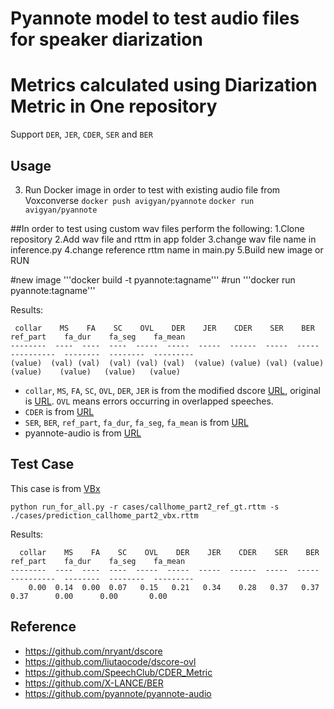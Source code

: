 # Pyannote model to test audio files for speaker diarization
# Metrics calculated using Diarization Metric in One repository

Support ``DER``, ``JER``, ``CDER``, ``SER`` and ``BER``

## Usage

3. Run Docker image in order to test with existing audio file from Voxconverse
```docker push avigyan/pyannote```
```docker run avigyan/pyannote```

##In order to test using custom wav files perform the following:
1.Clone repository
2.Add wav file and rttm in app folder
3.change wav file name in inference.py
4.change reference rttm name in main.py
5.Build new image or RUN

#new image 
'''docker build -t pyannote:tagname'''
#run
'''docker run pyannote:tagname'''



Results:
```
 collar    MS    FA    SC    OVL    DER    JER    CDER    SER    BER    ref_part    fa_dur    fa_seg    fa_mean
--------  ----  ----  ----  -----  -----  -----  ------  -----  -----  ----------  --------  --------  ---------
(value)  (val) (val)  (val) (val) (val)  (value) (value) (val) (value)   (value)    (value)   (value)   (value)
```

* ``collar``, ``MS``, ``FA``, ``SC``, ``OVL``, ``DER``, ``JER`` is from the modified dscore [URL](https://github.com/liutaocode/dscore-ovl), original is [URL](https://github.com/nryant/dscore). ``OVL`` means errors occurring in overlapped speeches.
* ``CDER`` is from [URL](https://github.com/SpeechClub/CDER_Metric)
* ``SER``, ``BER``, ``ref_part``, ``fa_dur``, ``fa_seg``, ``fa_mean`` is from [URL](https://github.com/X-LANCE/BER)
* pyannote-audio is from [URL](https://github.com/pyannote/pyannote-audio)

## Test Case
This case is from [VBx](https://github.com/BUTSpeechFIT/VBx)

```python run_for_all.py -r cases/callhome_part2_ref_gt.rttm -s ./cases/prediction_callhome_part2_vbx.rttm```

Results:
```
  collar    MS    FA    SC    OVL    DER    JER    CDER    SER    BER    ref_part    fa_dur    fa_seg    fa_mean
--------  ----  ----  ----  -----  -----  -----  ------  -----  -----  ----------  --------  --------  ---------
    0.00  0.14  0.00  0.07   0.15   0.21   0.34    0.28   0.37   0.37        0.37      0.00      0.00       0.00
```



## Reference
* https://github.com/nryant/dscore
* https://github.com/liutaocode/dscore-ovl
* https://github.com/SpeechClub/CDER_Metric
* https://github.com/X-LANCE/BER
* https://github.com/pyannote/pyannote-audio
